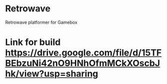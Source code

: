 # Retrowave
 Retrowave platformer for Gamebox

# Link for build https://drive.google.com/file/d/15TFBEbzuNi42nO9HNhOfmMCkXOscbJhk/view?usp=sharing